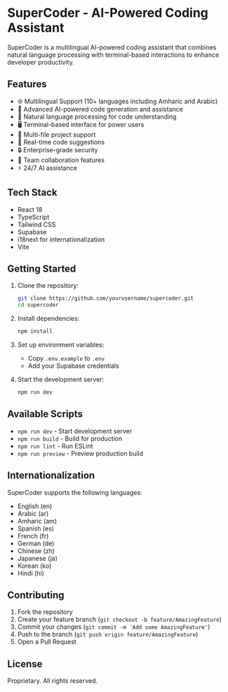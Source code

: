 # SuperCoder - AI-Powered Coding Assistant

SuperCoder is a multilingual AI-powered coding assistant that combines natural language processing with terminal-based interactions to enhance developer productivity.

## Features

- 🌐 Multilingual Support (10+ languages including Amharic and Arabic)
- 🤖 Advanced AI-powered code generation and assistance
- 💬 Natural language processing for code understanding
- 🖥️ Terminal-based interface for power users
- 📁 Multi-file project support
- 🔄 Real-time code suggestions
- 🔒 Enterprise-grade security
- 👥 Team collaboration features
- ⚡ 24/7 AI assistance

## Tech Stack

- React 18
- TypeScript
- Tailwind CSS
- Supabase
- i18next for internationalization
- Vite

## Getting Started

1. Clone the repository:
   ```bash
   git clone https://github.com/yourusername/supercoder.git
   cd supercoder
   ```

2. Install dependencies:
   ```bash
   npm install
   ```

3. Set up environment variables:
   - Copy `.env.example` to `.env`
   - Add your Supabase credentials

4. Start the development server:
   ```bash
   npm run dev
   ```

## Available Scripts

- `npm run dev` - Start development server
- `npm run build` - Build for production
- `npm run lint` - Run ESLint
- `npm run preview` - Preview production build

## Internationalization

SuperCoder supports the following languages:
- English (en)
- Arabic (ar)
- Amharic (am)
- Spanish (es)
- French (fr)
- German (de)
- Chinese (zh)
- Japanese (ja)
- Korean (ko)
- Hindi (hi)

## Contributing

1. Fork the repository
2. Create your feature branch (`git checkout -b feature/AmazingFeature`)
3. Commit your changes (`git commit -m 'Add some AmazingFeature'`)
4. Push to the branch (`git push origin feature/AmazingFeature`)
5. Open a Pull Request

## License

Proprietary. All rights reserved.